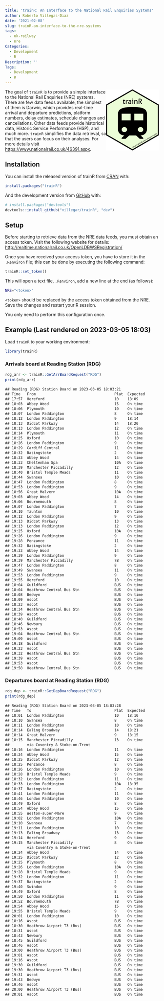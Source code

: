 ```yaml
---
title: 'trainR: An Interface to the National Rail Enquiries Systems'
author: Roberto Villegas-Diaz
date: '2021-02-08'
slug: trainR-an-interface-to-the-nre-systems
tags:
  - uk-railway
  - nre
Categories:
  - Development
  - R
Description: ''
Tags:
  - Development
  - R
---
```


<img src="https://raw.githubusercontent.com/villegar/trainR/main/inst/images/logo.png" alt="logo" align="right" height=200px/>

The goal of `trainR` is to provide a simple interface to the 
National Rail Enquiries (NRE) systems. There are few data feeds 
available, the simplest of them is Darwin, which provides real-time 
arrival and departure predictions, platform numbers, delay estimates, 
schedule changes and cancellations. Other data feeds provide historical 
data, Historic Service Performance (HSP), and much more. `trainR` 
simplifies the data retrieval, so that the users can focus on their 
analyses. For more details visit 
https://www.nationalrail.co.uk/46391.aspx.

## Installation

You can install the released version of trainR from [CRAN](https://CRAN.R-project.org) with:

``` r
install.packages("trainR")
```

And the development version from [GitHub](https://github.com/) with:

``` r
# install.packages("devtools")
devtools::install_github("villegar/trainR", "dev")
```

## Setup
Before starting to retrieve data from the NRE data feeds, you must obtain an access token. 
Visit the following website for details: http://realtime.nationalrail.co.uk/OpenLDBWSRegistration/

Once you have received your access token, you have to store it in the `.Renviron` file; this can be 
done by executing the following command:


```r
trainR::set_token()
```

This will open a text file, `.Renviron`, add a new line at the end (as follows):

```bash
NRE="<token>"
```

`<token>` should be replaced by the access token obtained from the NRE. Save the changes and restart 
your R session.

You only need to perform this configuration once.

## Example (Last rendered on 2023-03-05 18:03)

Load `trainR` to your working environment:

```r
library(trainR)
```

### Arrivals board at Reading Station (RDG)


```r
rdg_arr <- trainR::GetArrBoardRequest("RDG")
print(rdg_arr)
```

```
## Reading (RDG) Station Board on 2023-03-05 18:03:21
## Time   From                                    Plat  Expected
## 17:57  Hereford                                10    18:09
## 18:03  Abbey Wood                              15    On time
## 18:06  Plymouth                                10    On time
## 18:07  London Paddington                       8     On time
## 18:12  London Paddington                       9     18:14
## 18:13  Didcot Parkway                          14    18:20
## 18:13  London Paddington                       12    On time
## 18:14  Plymouth                                11    On time
## 18:25  Oxford                                  10    On time
## 18:26  London Paddington                       9     On time
## 18:29  Cardiff Central                         11    On time
## 18:32  Basingstoke                             2     On time
## 18:33  Abbey Wood                              14    On time
## 18:33  Cheltenham Spa                          10A   On time
## 18:39  Manchester Piccadilly                   12    On time
## 18:40  Bristol Temple Meads                    11    On time
## 18:44  Swansea                                 10    On time
## 18:47  London Paddington                       8     On time
## 18:53  London Paddington                       9     On time
## 18:56  Great Malvern                           10A   On time
## 19:03  Abbey Wood                              14    On time
## 19:06  Bournemouth                             8     On time
## 19:07  London Paddington                       7     On time
## 19:10  Taunton                                 10    On time
## 19:12  London Paddington                       9     On time
## 19:13  Didcot Parkway                          13    On time
## 19:13  London Paddington                       12    On time
## 19:25  Oxford                                  10A   On time
## 19:26  London Paddington                       9     On time
## 19:28  Penzance                                11    On time
## 19:32  Basingstoke                             2     On time
## 19:33  Abbey Wood                              14    On time
## 19:39  London Paddington                       9     On time
## 19:39  Manchester Piccadilly                   7B    On time
## 19:47  London Paddington                       8     On time
## 19:49  Swansea                                 11    On time
## 19:53  London Paddington                       9     On time
## 19:55  Hereford                                10    On time
## 18:04  Guildford                               BUS   On time
## 18:04  Heathrow Central Bus Stn                BUS   On time
## 18:08  Bedwyn                                  BUS   On time
## 18:09  Ascot                                   BUS   On time
## 18:23  Ascot                                   BUS   On time
## 18:34  Heathrow Central Bus Stn                BUS   On time
## 18:39  Ascot                                   BUS   On time
## 18:40  Guildford                               BUS   On time
## 18:46  Newbury                                 BUS   On time
## 18:53  Ascot                                   BUS   On time
## 19:04  Heathrow Central Bus Stn                BUS   On time
## 19:09  Ascot                                   BUS   On time
## 19:18  Guildford                               BUS   On time
## 19:23  Ascot                                   BUS   On time
## 19:32  Heathrow Central Bus Stn                BUS   On time
## 19:39  Ascot                                   BUS   On time
## 19:53  Ascot                                   BUS   On time
## 19:58  Heathrow Central Bus Stn                BUS   On time
```

### Departures board at Reading Station (RDG)


```r
rdg_dep <- trainR::GetDepBoardRequest("RDG")
print(rdg_dep)
```

```
## Reading (RDG) Station Board on 2023-03-05 18:03:28
## Time   To                                      Plat  Expected
## 18:01  London Paddington                       10    18:10
## 18:10  Swansea                                 8     On time
## 18:11  London Paddington                       10    On time
## 18:14  Ealing Broadway                         14    18:21
## 18:14  Great Malvern                           9     18:15
## 18:15  Manchester Piccadilly                   13    On time
##        via Coventry & Stoke-on-Trent           
## 18:16  London Paddington                       11    On time
## 18:24  Abbey Wood                              15    On time
## 18:25  Didcot Parkway                          12    On time
## 18:25  Penzance                                8     On time
## 18:26  London Paddington                       10    On time
## 18:28  Bristol Temple Meads                    9     On time
## 18:32  London Paddington                       11    On time
## 18:33  London Paddington                       10A   18:35
## 18:37  Basingstoke                             2     On time
## 18:41  London Paddington                       11    On time
## 18:46  London Paddington                       10    On time
## 18:49  Oxford                                  8     On time
## 18:54  Abbey Wood                              15    On time
## 18:55  Weston-super-Mare                       9     On time
## 19:02  London Paddington                       10A   On time
## 19:10  Swansea                                 7     On time
## 19:11  London Paddington                       10    On time
## 19:13  Ealing Broadway                         13    On time
## 19:14  Hereford                                9     On time
## 19:15  Manchester Piccadilly                   8     On time
##        via Coventry & Stoke-on-Trent           
## 19:24  Abbey Wood                              14    On time
## 19:25  Didcot Parkway                          12    On time
## 19:25  Plymouth                                8     On time
## 19:26  London Paddington                       10A   On time
## 19:28  Bristol Temple Meads                    9     On time
## 19:32  London Paddington                       11    On time
## 19:37  Basingstoke                             2     On time
## 19:40  Swindon                                 9     On time
## 19:49  Oxford                                  8     On time
## 19:50  London Paddington                       11    On time
## 19:52  Bournemouth                             7B    On time
## 19:54  Abbey Wood                              15    On time
## 19:55  Bristol Temple Meads                    9     On time
## 20:01  London Paddington                       10    On time
## 18:16  Ascot                                   BUS   On time
## 18:30  Heathrow Airport T3 (Bus)               BUS   On time
## 18:31  Ascot                                   BUS   On time
## 18:43  Newbury                                 BUS   On time
## 18:45  Guildford                               BUS   On time
## 18:46  Ascot                                   BUS   On time
## 19:00  Heathrow Airport T3 (Bus)               BUS   On time
## 19:01  Ascot                                   BUS   On time
## 19:16  Ascot                                   BUS   On time
## 19:30  Guildford                               BUS   On time
## 19:30  Heathrow Airport T3 (Bus)               BUS   On time
## 19:31  Ascot                                   BUS   On time
## 19:43  Bedwyn                                  BUS   On time
## 19:46  Ascot                                   BUS   On time
## 20:00  Heathrow Airport T3 (Bus)               BUS   On time
## 20:01  Ascot                                   BUS   On time
```
